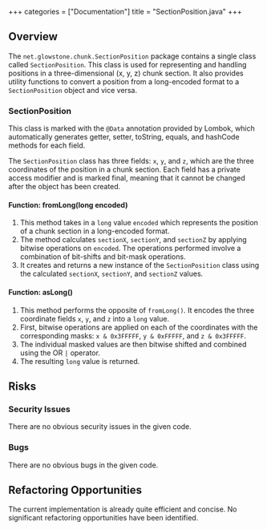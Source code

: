 +++
categories = ["Documentation"]
title = "SectionPosition.java"
+++


## Overview

The `net.glowstone.chunk.SectionPosition` package contains a single class called `SectionPosition`. This class is used for representing and handling positions in a three-dimensional (x, y, z) chunk section. It also provides utility functions to convert a position from a long-encoded format to a `SectionPosition` object and vice versa.

### SectionPosition

This class is marked with the `@Data` annotation provided by Lombok, which automatically generates getter, setter, toString, equals, and hashCode methods for each field.

The `SectionPosition` class has three fields: `x`, `y`, and `z`, which are the three coordinates of the position in a chunk section. Each field has a private access modifier and is marked final, meaning that it cannot be changed after the object has been created.

#### Function: fromLong(long encoded)

1. This method takes in a `long` value `encoded` which represents the position of a chunk section in a long-encoded format.
2. The method calculates `sectionX`, `sectionY`, and `sectionZ` by applying bitwise operations on `encoded`. The operations performed involve a combination of bit-shifts and bit-mask operations.
3. It creates and returns a new instance of the `SectionPosition` class using the calculated `sectionX`, `sectionY`, and `sectionZ` values.

#### Function: asLong()

1. This method performs the opposite of `fromLong()`. It encodes the three coordinate fields `x`, `y`, and `z` into a `long` value.
2. First, bitwise operations are applied on each of the coordinates with the corresponding masks: `x & 0x3FFFFF`, `y & 0xFFFFF`, and `z & 0x3FFFFF`.
3. The individual masked values are then bitwise shifted and combined using the OR `|` operator.
4. The resulting `long` value is returned.

## Risks

### Security Issues

There are no obvious security issues in the given code.

### Bugs

There are no obvious bugs in the given code.

## Refactoring Opportunities

The current implementation is already quite efficient and concise. No significant refactoring opportunities have been identified.